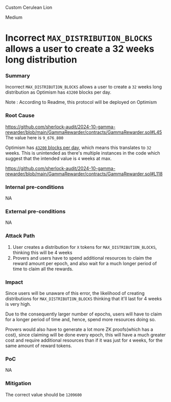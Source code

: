 Custom Cerulean Lion

Medium

# Incorrect `MAX_DISTRIBUTION_BLOCKS` allows a user to create a 32 weeks long distribution

### Summary

Incorrect `MAX_DISTRIBUTION_BLOCKS` allows a user to create a `32` weeks long distribution as Optimism has `43200` blocks per day.

Note : According to Readme, this protocol will be deployed on Optimism
### Root Cause

https://github.com/sherlock-audit/2024-10-gamma-rewarder/blob/main/GammaRewarder/contracts/GammaRewarder.sol#L45
The value here is `9_676_800`

Optimism has [`43200` blocks per day](https://optimistic.etherscan.io/chart/tx), which means this translates to `32` weeks. This is unintended as there's multiple instances in the code which suggest that the intended value is `4` weeks at max.

https://github.com/sherlock-audit/2024-10-gamma-rewarder/blob/main/GammaRewarder/contracts/GammaRewarder.sol#L118

### Internal pre-conditions

NA

### External pre-conditions

NA

### Attack Path

1. User creates a distribution for `X` tokens for `MAX_DISTRIBUTION_BLOCKS`, thinking this will be 4 weeks
2. Provers and users have to spend additional resources to claim the reward amount per epoch, and also wait for a much longer period of time to claim all the rewards.
### Impact

Since users will be unaware of this error, the likelihood of creating distributions for `MAX_DISTRIBUTION_BLOCKS` thinking that it'll last for 4 weeks is very high.

Due to the consequently larger number of epochs, users will have to claim for a longer period of time and, hence, spend more resources doing so.

Provers would also have to generate a lot more ZK proofs(which has a cost), since claiming will be done every epoch, this will have a much greater cost and require additional resources than if it was just for `4` weeks, for the same amount of reward tokens.

### PoC

NA

### Mitigation

The correct value should be `1209600`